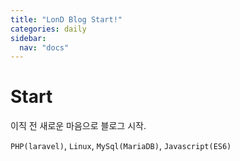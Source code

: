 ```yaml
---
title: "LonD Blog Start!"
categories: daily
sidebar:
  nav: "docs"
---
```


# Start

이직 전 새로운 마음으로 블로그 시작.

 `PHP(laravel)`, `Linux`, `MySql(MariaDB)`, `Javascript(ES6)` 